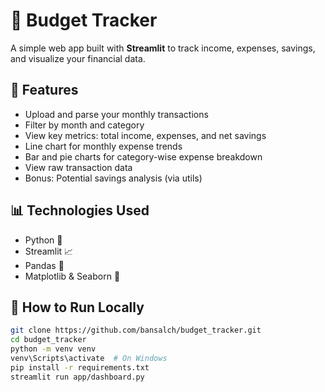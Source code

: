 # 💼 Budget Tracker

A simple web app built with **Streamlit** to track income, expenses, savings, and visualize your financial data.

## 🚀 Features

- Upload and parse your monthly transactions
- Filter by month and category
- View key metrics: total income, expenses, and net savings
- Line chart for monthly expense trends
- Bar and pie charts for category-wise expense breakdown
- View raw transaction data
- Bonus: Potential savings analysis (via utils)

## 📊 Technologies Used

- Python 🐍
- Streamlit 📈
- Pandas 🧮
- Matplotlib & Seaborn 🎨

## 🧾 How to Run Locally

```bash
git clone https://github.com/bansalch/budget_tracker.git
cd budget_tracker
python -m venv venv
venv\Scripts\activate  # On Windows
pip install -r requirements.txt
streamlit run app/dashboard.py

